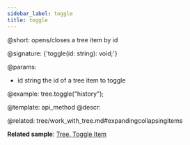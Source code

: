 ```yaml
---
sidebar_label: toggle
title: toggle
---          
```


@short: opens/closes a tree item by id

@signature: {'toggle(id: string): void;'}

@params:
- id	string		the id of a tree item to toggle

@example:
tree.toggle("history");


@template: api_method
@descr:


@related: tree/work_with_tree.md#expandingcollapsingitems

**Related sample**: [Tree. Toggle Item](https://snippet.dhtmlx.com/qjk56co2)




